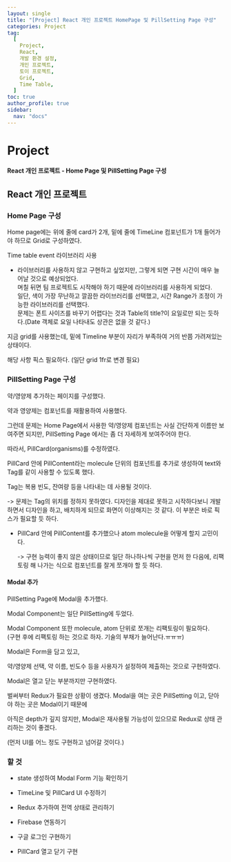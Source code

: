 ```yaml
---
layout: single
title: "[Project] React 개인 프로젝트 HomePage 및 PillSetting Page 구성"
categories: Project
tag:
  [
    Project,
    React,
    개발 환경 설정,
    개인 프로젝트,
    토이 프로젝트,
    Grid,
    Time Table,
  ]
toc: true
author_profile: true
sidebar:
  nav: "docs"
---
```


# Project

**React 개인 프로젝트 - Home Page 및 PillSetting Page 구성**

## React 개인 프로젝트

### Home Page 구성

Home page에는 위에 줄에 card가 2개, 밑에 줄에 TimeLine 컴포넌트가 1개 들어가야 하므로 Grid로 구성하였다.

Time table event 라이브러리 사용

- 라이브러리를 사용하지 않고 구현하고 싶었지만, 그렇게 되면 구현 시간이 매우 늘어날 것으로 예상되었다.
  <br>며칠 뒤면 팀 프로젝트도 시작해야 하기 때문에 라이브러리를 사용하게 되었다.
  <br>일단, 색이 가장 무난하고 깔끔한 라이브러리를 선택했고, 시간 Range가 조정이 가능한 라이브러리를 선택했다.
  <br>문제는 폰트 사이즈를 바꾸기 어렵다는 것과 Table의 title?이 요일로만 되는 듯하다.(Date 객체로 요일 나타내도 상관은 없을 것 같다.)

지금 grid를 사용했는데, 밑에 Timeline 부분이 자리가 부족하여 거의 반쯤 가려져있는 상태이다.

해당 사항 픽스 필요하다. (일단 grid 1fr로 변경 필요)

### PillSetting Page 구성

약/영양제 추가하는 페이지를 구성했다.

약과 영양제는 컴포넌트를 재활용하여 사용했다.

그런데 문제는 Home Page에서 사용한 약/영양제 컴포넌트는 사실 간단하게 이름만 보여주면 되지만,
PillSetting Page 에서는 좀 더 자세하게 보여주어야 한다.

따라서, PillCard(organisms)를 수정하였다.

PillCard 안에 PillContent라는 molecule 단위의 컴포넌트를 추가로 생성하여 text와 Tag를 같이 사용할 수 있도록 했다.

Tag는 복용 빈도, 잔여량 등을 나타내는 데 사용될 것이다.

-> 문제는 Tag의 위치를 정하지 못하였다. 디자인을 제대로 못하고 시작하다보니 개발하면서 디자인을 하고, 배치하게 되므로 화면이 이상해지는 것 같다. 이 부분은 바로 픽스가 필요할 듯 하다.

- PillCard 안에 PillContent를 추가했으나 atom molecule을 어떻게 할지 고민이다.

  -> 구현 능력이 좋지 않은 상태이므로 일단 하나하나씩 구현을 먼저 한 다음에, 리팩토링 해 나가는 식으로 컴포넌트를 잘게 쪼개야 할 듯 하다.

#### Modal 추가

PillSetting Page에 Modal을 추가했다.

Modal Component는 일단 PillSetting에 두었다.

Modal Component 또한 molecule, atom 단위로 쪼개는 리팩토링이 필요하다.
<br>(구현 후에 리팩토링 하는 것으로 하자. 기술의 부채가 늘어난다.ㅠㅠㅠ)

Modal은 Form을 담고 있고,

약/영양제 선택, 약 이름, 빈도수 등을 사용자가 설정하여 제출하는 것으로 구현하였다.

Modal은 열고 닫는 부분까지만 구현하였다.

벌써부터 Redux가 필요한 상황이 생겼다. Modal을 여는 곳은 PillSetting 이고, 닫아야 하는 곳은 Modal이기 때문에

아직은 depth가 깊지 않지만, Modal은 재사용될 가능성이 있으므로 Redux로 상태 관리하는 것이 좋겠다.

(먼저 UI를 어느 정도 구현하고 넘어갈 것이다.)

### 할 것

- state 생성하여 Modal Form 기능 확인하기

- TimeLine 및 PillCard UI 수정하기

- Redux 추가하여 전역 상태로 관리하기

- Firebase 연동하기

- 구글 로그인 구현하기

- PillCard 열고 닫기 구현
